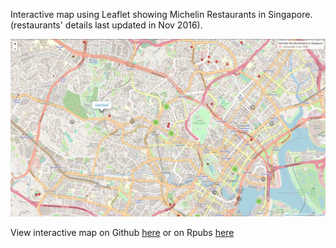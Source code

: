 Interactive map using Leaflet showing Michelin Restaurants in Singapore. (restaurants' details last updated in Nov 2016). 

![alttext]( 	https://github.com/qwyeow/JHU_DataScience/blob/master/Leaflet_Map/Screenshot%20from%202019-01-08%2012-45-42.png)


  
View interactive map on Github [here](https://qwyeow.github.io/JHU_DataScience/) or on Rpubs [here](https://rpubs.com/wyquek71/MichelinStarMap)
